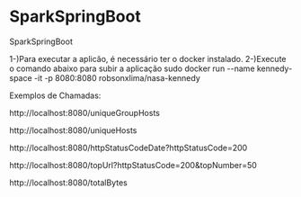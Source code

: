 # SparkSpringBoot
SparkSpringBoot


1-)Para executar a aplicão, é necessário ter o docker instalado.
2-)Execute o comando abaixo para subir a aplicação
    sudo docker run --name kennedy-space -it -p 8080:8080 robsonxlima/nasa-kennedy
    
Exemplos de Chamadas:  

http://localhost:8080/uniqueGroupHosts

http://localhost:8080/uniqueHosts

http://localhost:8080/httpStatusCodeDate?httpStatusCode=200

http://localhost:8080/topUrl?httpStatusCode=200&topNumber=50

http://localhost:8080/totalBytes
